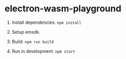 # electron-wasm-playground

1. Install dependencies:
`npm install`

2. Setup emsdk.

3. Build:
`npm run build`

4. Run in development:
`npm start`

